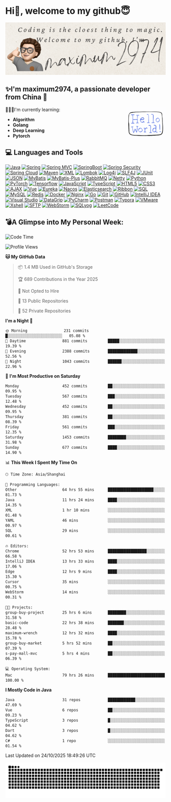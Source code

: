# Hi👋, welcome to my github😇

<div>
    <img alt="PNG" src="https://github.com/maximum2974/maximum2974/blob/main/card.png"/>
</div>


## ✨I'm **maximum2974**, a passionate developer from **China** 🚀

<img align="right" src="https://github.com/maximum2974/maximum2974/blob/main/Hello%20World.gif" width="25%">

👨🏻‍💻I'm currently learning:
* **Algorithm**
* **Golang**
* **Deep Learning**
* **Pytorch**
## 💻 Languages and Tools
[![Java](https://img.shields.io/badge/Java-orange?style=flat&logo=java&logoColor=white&link=https://github.com/maximum2974/OOP-JAVA-and-Android-App-Developer)](https://github.com/maximum2974) 
[![Spring](https://img.shields.io/badge/-Spring-lightgray?style=flat&logo=spring&link=https://github.com/maximum2974/Java-Web-Developer)](https://github.com/maximum2974)
[![Spring MVC](https://img.shields.io/badge/-Spring%20MVC-brightgreen?style=flat&logo=spring&link=https://github.com/maximum2974/Java-Web-Developer)](https://github.com/maximum2974)
[![SpringBoot](https://img.shields.io/badge/-Springboot-black?style=flat&logo=springboot&link=https://github.com/maximum2974/Java-Web-Developer)](https://github.com/maximum2974)
[![Spring Security](https://img.shields.io/badge/-Spring%20Security-5EA03F?style=flat&logo=spring-security&link=https://github.com/maximum2974/Java-Web-Developer)](https://github.com/maximum2974)
[![Spring Cloud](https://img.shields.io/badge/-Spring%20Cloud-02569B?style=flat&logo=spring&link=https://github.com/maximum2974)](https://github.com/maximum2974)
[![Maven](https://img.shields.io/badge/Maven-C71A36?style=flat&logo=apache-maven&link=hhttps://github.com/maxium2974/Java-Web-Developer)](https://github.com/maximum2974) 
[![XML](https://img.shields.io/badge/-XML-orange?style=flat&logo=xml&link=https://github.com/maximum2974/Java-Web-Developer)](https://github.com/maximum2974)
[![Lombok](https://img.shields.io/badge/-Lombok-BC4520?style=flat&logo=lombok&link=https://github.com/maximum2974)](https://github.com/maximum2974)
[![Log4j](https://img.shields.io/badge/-Log4j-9B9B9B?style=flat&logo=log4j&link=https://github.com/maximum2974)](https://github.com/maximum2974)
[![SLF4J](https://img.shields.io/badge/-SLF4J-1BA098?style=flat&logo=slf4j&link=https://github.com/maximum2974)](https://github.com/maximum2974)
[![JUnit](https://img.shields.io/badge/-JUnit-25A162?style=flat&logo=junit&logoColor=white&link=https://github.com/maximum2974)](https://github.com/maximum2974)
[![JSON](https://img.shields.io/badge/-JSON-lightgray?style=flat&logo=json&link=https://github.com/maximum2974/Java-Web-Developer)](https://github.com/maximum2974)
[![MyBatis](https://img.shields.io/badge/-MyBatis-blue?style=flat&logo=mybatis&link=https://github.com/maximum2974/Java-Web-Developer)](https://github.com/maximum2974)
[![MyBatis-Plus](https://img.shields.io/badge/-MyBatis%20Plus-green?style=flat&logo=mybatis&link=https://github.com/maximum2974/Java-Web-Developer)](https://github.com/maximum2974)
[![RabbitMQ](https://img.shields.io/badge/-RabbitMQ-FF6600?style=flat&logo=rabbitmq&logoColor=white&link=https://github.com/maximum2974)](https://github.com/maximum2974)
[![Netty](https://img.shields.io/badge/-Netty-4DB6AC?style=flat&logo=netty&logoColor=white&link=https://github.com/maximum2974)](https://github.com/maximum2974)
[![Python](https://img.shields.io/badge/-Python-black?style=flat&logo=python&link=https://github.com/maximum2974/Python-AWS-TradingAI)](https://github.com/maximum2974)
[![PyTorch](https://img.shields.io/badge/-PyTorch-EE4C2C?style=flat&logo=PyTorch&logoColor=white&link=https://github.com/maximum2974/Python-AWS-TradingAI)](https://github.com/maximum2974)
[![Tensorflow](https://img.shields.io/badge/-Tensorflow-gray?style=flat&logo=tensorflow&link=https://github.com/maximum2974/Python-AWS-TradingAI)](https://github.com/maximum2974)
[![JavaScript](https://img.shields.io/badge/-JavaScript-black?style=flat&logo=javascript&link=https://github.com/maximum2974/Front-End-Dev)](https://github.com/maximum2974)
[![TypeScript](https://img.shields.io/badge/-TypeScript-007ACC?style=flat&logo=typescript&logoColor=white&link=https://github.com/maximum2974)](https://github.com/maximum2974)
[![HTML5](https://img.shields.io/badge/-HTML5-E34F26?style=flat&logo=html5&logoColor=white&link=https://github.com/maximum2974/Front-End-Dev)](https://github.com/maximum2974) 
[![CSS3](https://img.shields.io/badge/-CSS3-1572B6?style=flat&logo=css3&link=https://github.com/maximum2974/Front-End-Dev)](https://github.com/maximum2974)
[![AJAX](https://img.shields.io/badge/-AJAX-0096D6?style=flat&logo=ajax&logoColor=white&link=https://github.com/maximum2974)](https://github.com/maximum2974)
[![Vue](https://img.shields.io/badge/-Vue-4FC08D?style=flat&logo=vue-dot-js&logoColor=white&link=https://github.com/maximum2974)](https://github.com/maximum2974)
[![Eureka](https://img.shields.io/badge/-Eureka-02569B?style=flat&logo=eureka&logoColor=white&link=https://github.com/maximum2974)](https://github.com/maximum2974)
[![Nacos](https://img.shields.io/badge/-Nacos-02569B?style=flat&logo=nacos&logoColor=white&link=https://github.com/maximum2974)](https://github.com/maximum2974)
[![Elasticsearch](https://img.shields.io/badge/-Elasticsearch-005571?style=flat&logo=elasticsearch&logoColor=white&link=https://github.com/maximum2974)](https://github.com/maximum2974)
[![Ribbon](https://img.shields.io/badge/-Ribbon-FF6C37?style=flat&logo=spring&logoColor=white&link=https://github.com/maximum2974)](https://github.com/maximum2974)
[![SQL](https://img.shields.io/badge/-SQL-orange?style=flat&logo=sql&link=https://github.com/maximum2974)](https://github.com/maximum2974)
[![MySQL](https://img.shields.io/badge/-MySQL-lightgray?style=flat&logo=mysql&link=https://github.com/maximum2974)](https://github.com/maximum2974)
[![Redis](https://img.shields.io/badge/-Redis-DC382D?style=flat&logo=redis&logoColor=white&link=https://github.com/maximum2974)](https://github.com/maximum2974)
[![Docker](https://img.shields.io/badge/-Docker-2496ED?style=flat&logo=docker&logoColor=white&link=https://github.com/maximum2974)](https://github.com/maximum2974)
[![Nginx](https://img.shields.io/badge/-Nginx-009639?style=flat&logo=nginx&logoColor=white&link=https://github.com/maximum2974)](https://github.com/maximum2974)
[![Go](https://img.shields.io/badge/-Go-00ADD8?style=flat&logo=go&logoColor=white&link=https://github.com/maximum2974)](https://github.com/maximum2974)
[![Git](https://img.shields.io/badge/-Git-black?style=flat&logo=git&link=https://github.com/maximum2974)](https://github.com/maximum2974) 
[![GitHub](https://img.shields.io/badge/-GitHub-181717?style=flat&logo=github&link=https://github.com/maximum2974)](https://github.com/maximum2974)
[![IntelliJ IDEA](https://img.shields.io/badge/-red?style=flat&logo=IntelliJ-IDEA&logoColor=white&link=https://github.com/maximum2974 "IntelliJ IDEA")](https://github.com/maximum2974)
[![Visual Studio](https://img.shields.io/badge/-007ACC?style=flat&logo=Visual-Studio-Code&logoColor=white&link=https://github.com/maximum2974 "Visual Studio")](https://github.com/maximum2974)
[![DataGrip](https://img.shields.io/badge/-DataGrip-00B4CC?style=flat&logo=datagrip&link=https://github.com/maximum2974)](https://github.com/maximum2974)
[![PyCharm](https://img.shields.io/badge/-PyCharm-000000?style=flat&logo=pycharm&link=https://github.com/maximum2974)](https://github.com/maximum2974)
[![Postman](https://img.shields.io/badge/-Postman-FF6C37?style=flat&logo=postman&link=https://github.com/maximum2974)](https://github.com/maximum2974)
[![Typora](https://img.shields.io/badge/-Typora-61B4E5?style=flat&link=https://github.com/maximum2974)](https://github.com/maximum2974)
[![VMware](https://img.shields.io/badge/-VMware-607078?style=flat&logo=vmware&link=https://github.com/maximum2974)](https://github.com/maximum2974)
[![Xshell](https://img.shields.io/badge/-Xshell-1A365D?style=flat&link=https://github.com/maximum2974)](https://github.com/maximum2974)
[![SFTP](https://img.shields.io/badge/-SFTP-007ACC?style=flat&link=https://github.com/maximum2974)](https://github.com/maximum2974)
[![WebStorm](https://img.shields.io/badge/-WebStorm-000000?style=flat&logo=webstorm&link=https://github.com/maximum2974)](https://github.com/maximum2974)
[![SQLyog](https://img.shields.io/badge/-SQLyog-4479A1?style=flat&link=https://github.com/maximum2974)](https://github.com/maximum2974)
[![LeetCode](https://img.shields.io/badge/-02569B?style=flat&logo=leetCode&logoColor=white&link=https://github.com/maximum2974 "LeetCode")](https://github.com/maximum2974)<br>


## **💣A Glimpse into My Personal Week:**

<!--START_SECTION:waka-->
![Code Time](http://img.shields.io/badge/Code%20Time-5%2C288%20hrs%2040%20mins-blue)

![Profile Views](http://img.shields.io/badge/Profile%20Views-1-blue)

**🐱 My GitHub Data** 

> 📦 1.4 MB Used in GitHub's Storage 
 > 
> 🏆 689 Contributions in the Year 2025
 > 
> 🚫 Not Opted to Hire
 > 
> 📜 13 Public Repositories 
 > 
> 🔑 52 Private Repositories 
 > 
**I'm a Night 🦉** 

```text
🌞 Morning                231 commits         █░░░░░░░░░░░░░░░░░░░░░░░░   05.08 % 
🌆 Daytime                881 commits         █████░░░░░░░░░░░░░░░░░░░░   19.39 % 
🌃 Evening                2388 commits        █████████████░░░░░░░░░░░░   52.56 % 
🌙 Night                  1043 commits        ██████░░░░░░░░░░░░░░░░░░░   22.96 % 
```
📅 **I'm Most Productive on Saturday** 

```text
Monday                   452 commits         ██░░░░░░░░░░░░░░░░░░░░░░░   09.95 % 
Tuesday                  567 commits         ███░░░░░░░░░░░░░░░░░░░░░░   12.48 % 
Wednesday                452 commits         ██░░░░░░░░░░░░░░░░░░░░░░░   09.95 % 
Thursday                 381 commits         ██░░░░░░░░░░░░░░░░░░░░░░░   08.39 % 
Friday                   561 commits         ███░░░░░░░░░░░░░░░░░░░░░░   12.35 % 
Saturday                 1453 commits        ████████░░░░░░░░░░░░░░░░░   31.98 % 
Sunday                   677 commits         ████░░░░░░░░░░░░░░░░░░░░░   14.90 % 
```


📊 **This Week I Spent My Time On** 

```text
🕑︎ Time Zone: Asia/Shanghai

💬 Programming Languages: 
Other                    64 hrs 55 mins      ████████████████████░░░░░   81.73 % 
Java                     11 hrs 24 mins      ████░░░░░░░░░░░░░░░░░░░░░   14.35 % 
XML                      1 hr 10 mins        ░░░░░░░░░░░░░░░░░░░░░░░░░   01.48 % 
YAML                     46 mins             ░░░░░░░░░░░░░░░░░░░░░░░░░   00.97 % 
SQL                      29 mins             ░░░░░░░░░░░░░░░░░░░░░░░░░   00.61 % 

🔥 Editors: 
Chrome                   52 hrs 53 mins      █████████████████░░░░░░░░   66.58 % 
IntelliJ IDEA            13 hrs 33 mins      ████░░░░░░░░░░░░░░░░░░░░░   17.06 % 
Edge                     12 hrs 9 mins       ████░░░░░░░░░░░░░░░░░░░░░   15.30 % 
Cursor                   35 mins             ░░░░░░░░░░░░░░░░░░░░░░░░░   00.75 % 
WebStorm                 14 mins             ░░░░░░░░░░░░░░░░░░░░░░░░░   00.31 % 

🐱‍💻 Projects: 
group-buy-project        25 hrs 6 mins       ████████░░░░░░░░░░░░░░░░░   31.58 % 
basic-code               22 hrs 38 mins      ███████░░░░░░░░░░░░░░░░░░   28.48 % 
maximum-wrench           12 hrs 32 mins      ████░░░░░░░░░░░░░░░░░░░░░   15.78 % 
group-buy-market         5 hrs 52 mins       ██░░░░░░░░░░░░░░░░░░░░░░░   07.39 % 
s-pay-mall-mvc           5 hrs 4 mins        ██░░░░░░░░░░░░░░░░░░░░░░░   06.39 % 

💻 Operating System: 
Mac                      79 hrs 26 mins      █████████████████████████   100.00 % 
```

**I Mostly Code in Java** 

```text
Java                     31 repos            ████████████░░░░░░░░░░░░░   47.69 % 
Vue                      6 repos             ██░░░░░░░░░░░░░░░░░░░░░░░   09.23 % 
TypeScript               3 repos             █░░░░░░░░░░░░░░░░░░░░░░░░   04.62 % 
Dart                     3 repos             █░░░░░░░░░░░░░░░░░░░░░░░░   04.62 % 
C#                       1 repo              ░░░░░░░░░░░░░░░░░░░░░░░░░   01.54 % 
```




 Last Updated on 24/10/2025 18:49:26 UTC
<!--END_SECTION:waka--> 
 

![](https://github.com/maximum2974/maximum2974/blob/output/github-contribution-grid-snake.svg)
